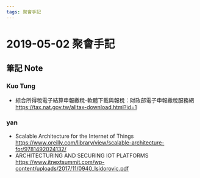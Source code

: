 ```yaml
---
tags: 聚會手記
---
```


2019-05-02 聚會手記
===

筆記 Note
---

### Kuo Tung
- 綜合所得稅電子結算申報繳稅-軟體下載與報稅：財政部電子申報繳稅服務網
https://tax.nat.gov.tw/alltax-download.html?id=1

### yan
- Scalable Architecture for the Internet of Things
https://www.oreilly.com/library/view/scalable-architecture-for/9781492024132/
- ARCHITECTURING AND SECURING IOT PLATFORMS
https://www.itnextsummit.com/wp-content/uploads/2017/11/0940_Isidorovic.pdf